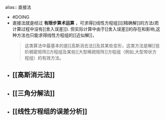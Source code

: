 alias:: 直接法

- #DOING
- 直接法就是经过 **有限步算术运算** ，可求得[[线性方程组]][[精确解]]的方法(若计算过程中没有[[舍入误差]]).
  但实际计算中由于[[舍入误差]]的存在和影响,这种方法也只能求得线性方程组的[[近似解]]，
  > 这类算法中最基本的是[[高斯消去法]]及其某些变形，这类方法是解[[低阶稠密矩阵]]方程组及某些[[大型稀疏矩阵]]方程组（例如,大型带状方程组）的有效方法。
- ## [[高斯消元法]]
- ## [[三角分解法]]
- ## [[线性方程组的误差分析]]